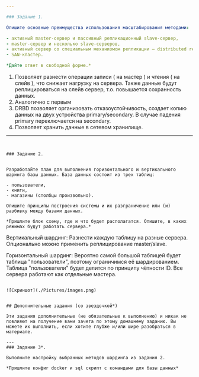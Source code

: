 ```yaml
---

### Задание 1.

Опишите основные преимущества использования масштабирования методами:

- активный master-сервер и пассивный репликационный slave-сервер, 
- master-сервер и несколько slave-серверов, 
- активный сервер со специальным механизмом репликации – distributed replicated block device (DRBD), 
- SAN-кластер.

*Дайте ответ в свободной форме.*

```
1. Позволяет разнести операции записи ( на мастер ) и чтения ( на слейв ), что снижает нагрузку на сервера. Также данные будут реплицироваться на слейв сервер, т.о. повышается сохранность данных.
2. Аналогично с первым
3. DRBD позволяет организовать отказоустойчивость, создает копию данных на двух устройства primary/secondary. В случае падения primary переключается на secondary.
4. Позволяет хранить данные в сетевом хранилище.

---
```


### Задание 2.


Разработайте план для выполнения горизонтального и вертикального шаринга базы данных. База данных состоит из трех таблиц: 

- пользователи, 
- книги, 
- магазины (столбцы произвольно). 

Опишите принципы построения системы и их разграничение или (и) разбивку между базами данных.

*Пришлите блок схему, где и что будет располагатся. Опишите, в каких режимах будут работать сервера.*
```
Вертикальный шардинг:
Разнести каждую таблицу на разные сервера. Опционально можно применить реплицирование master/slave.

Горизонтальный шардинг:
Вероятно самой большой таблицей будет таблица "пользователи", поэтому ограничимся её шардированием.
Таблица "пользователи" будет делится по принципу чётности ID.
Все сервера работают как отдельные мастера.
```

![Скриншот](./Pictures/images.png)
 

## Дополнительные задания (со звездочкой*)

Эти задания дополнительные (не обязательные к выполнению) и никак не повлияют на получение вами зачета по этому домашнему заданию. Вы можете их выполнить, если хотите глубже и/или шире разобраться в материале.

---
### Задание 3*.

Выполните настройку выбранных методов шардинга из задания 2.

*Пришлите конфиг docker и sql скрипт с командами для базы данных*
